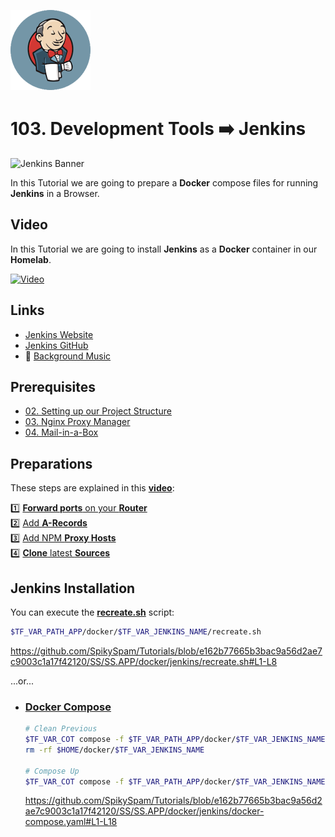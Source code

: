 ![Jenkins](_assets/images/jenkins.png)
# 103. Development Tools ➡️ Jenkins

![Jenkins Banner](_assets/images/jenkins-banner.png)

In this Tutorial we are going to prepare a **Docker** compose files for running **Jenkins** in a Browser.

## Video

In this Tutorial we are going to install **Jenkins** as a **Docker** container in our **Homelab**.

[![Video](_assets/images/jenkins-video.png)](https://youtu.be/XXXXXXXXXXXXXXXX)

## Links

- [Jenkins Website](https://www.jenkins.io)
- [Jenkins GitHub](https://github.com/jenkinsci/jenkins)
- 🎺 [Background Music](https://freesound.org/people/XXXXXXXXXXXXXXX)

## Prerequisites

- [02. Setting up our Project Structure](../../02_setting_up_our_project_structure/README.md)
- [03. Nginx Proxy Manager](../../03_nginx_proxy_manager/README.md)
- [04. Mail-in-a-Box](../../04_mail_in_a_box/README.md)

## Preparations

These steps are explained in this **[video](https://youtu.be/8UoNDwNV4R8)**:

1️⃣ [**Forward ports** on your **Router**](../05_databases/README.md#forward-ports-router) \
2️⃣ [Add **A-Records**](../05_databases/README.md#add-a-record) \
3️⃣ [Add NPM **Proxy Hosts**](../05_databases/README.md#npm-proxy-host) \
4️⃣ [**Clone** latest **Sources**](../05_databases/README.md#latest-sources)

## Jenkins Installation

You can execute the **[recreate.sh](../../SS/SS.APP/docker/jenkins/recreate.sh)** script:

```bash
$TF_VAR_PATH_APP/docker/$TF_VAR_JENKINS_NAME/recreate.sh
```

https://github.com/SpikySpam/Tutorials/blob/e162b77665b3bac9a56d2ae7c9003c1a17f42120/SS/SS.APP/docker/jenkins/recreate.sh#L1-L8

...or...

- ### [Docker Compose](../SS/S#S.APP/docker/jenkins/docker-compose.yaml)

  ```bash
  # Clean Previous
  $TF_VAR_COT compose -f $TF_VAR_PATH_APP/docker/$TF_VAR_JENKINS_NAME/docker-compose.yaml down
  rm -rf $HOME/docker/$TF_VAR_JENKINS_NAME

  # Compose Up
  $TF_VAR_COT compose -f $TF_VAR_PATH_APP/docker/$TF_VAR_JENKINS_NAME/docker-compose.yaml up -d --wait --build 
  ```

  https://github.com/SpikySpam/Tutorials/blob/e162b77665b3bac9a56d2ae7c9003c1a17f42120/SS/SS.APP/docker/jenkins/docker-compose.yaml#L1-L18